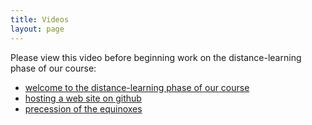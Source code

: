 ```yaml
---
title: Videos
layout: page
---
```


Please view this video before beginning work on the distance-learning phase of our course:

- [welcome to the distance-learning phase of our course](welcome.mp4)
- [hosting a web site on github](github.mp4)
- [precession of the equinoxes](precession.mp4)

